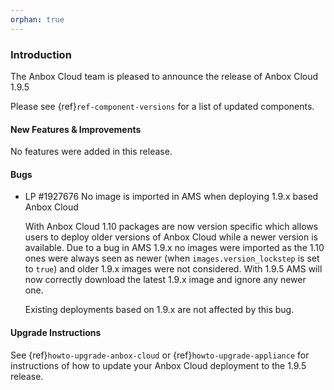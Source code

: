 ```yaml
---
orphan: true
---
```

### Introduction

The Anbox Cloud team is pleased to announce the release of Anbox Cloud 1.9.5

Please see {ref}`ref-component-versions` for a list of updated components.

#### New Features & Improvements

No features were added in this release.

#### Bugs

* LP #1927676 No image is imported in AMS when deploying 1.9.x based Anbox Cloud 

    With Anbox Cloud 1.10 packages are now version specific which allows users to deploy older versions of Anbox Cloud while a newer version is available. Due to a bug in AMS 1.9.x no images were imported as the 1.10 ones were always seen as newer (when `images.version_lockstep` is set to `true`) and older 1.9.x images were not considered. With 1.9.5 AMS will now correctly download the latest 1.9.x image and ignore any newer one.

    Existing deployments based on 1.9.x are not affected by this bug.

#### Upgrade Instructions

See {ref}`howto-upgrade-anbox-cloud` or {ref}`howto-upgrade-appliance` for instructions of how to update your Anbox Cloud deployment to the 1.9.5 release.